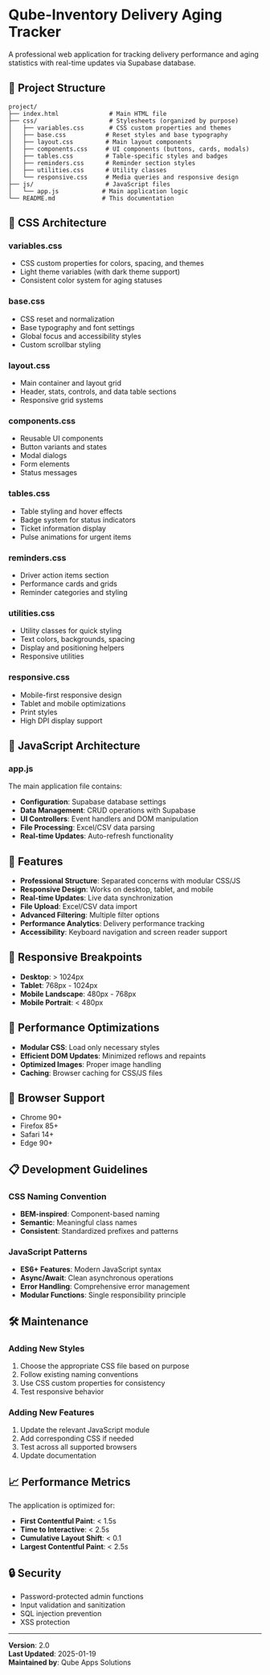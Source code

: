 # Qube-Inventory Delivery Aging Tracker

A professional web application for tracking delivery performance and aging statistics with real-time updates via Supabase database.

## 📁 Project Structure

```
project/
├── index.html              # Main HTML file
├── css/                    # Stylesheets (organized by purpose)
│   ├── variables.css       # CSS custom properties and themes
│   ├── base.css           # Reset styles and base typography
│   ├── layout.css         # Main layout components
│   ├── components.css     # UI components (buttons, cards, modals)
│   ├── tables.css         # Table-specific styles and badges
│   ├── reminders.css      # Reminder section styles
│   ├── utilities.css      # Utility classes
│   └── responsive.css     # Media queries and responsive design
├── js/                    # JavaScript files
│   └── app.js            # Main application logic
└── README.md             # This documentation
```

## 🎨 CSS Architecture

### **variables.css**
- CSS custom properties for colors, spacing, and themes
- Light theme variables (with dark theme support)
- Consistent color system for aging statuses

### **base.css**
- CSS reset and normalization
- Base typography and font settings
- Global focus and accessibility styles
- Custom scrollbar styling

### **layout.css**
- Main container and layout grid
- Header, stats, controls, and data table sections
- Responsive grid systems

### **components.css**
- Reusable UI components
- Button variants and states
- Modal dialogs
- Form elements
- Status messages

### **tables.css**
- Table styling and hover effects
- Badge system for status indicators
- Ticket information display
- Pulse animations for urgent items

### **reminders.css**
- Driver action items section
- Performance cards and grids
- Reminder categories and styling

### **utilities.css**
- Utility classes for quick styling
- Text colors, backgrounds, spacing
- Display and positioning helpers
- Responsive utilities

### **responsive.css**
- Mobile-first responsive design
- Tablet and mobile optimizations
- Print styles
- High DPI display support

## 🔧 JavaScript Architecture

### **app.js**
The main application file contains:

- **Configuration**: Supabase database settings
- **Data Management**: CRUD operations with Supabase
- **UI Controllers**: Event handlers and DOM manipulation
- **File Processing**: Excel/CSV data parsing
- **Real-time Updates**: Auto-refresh functionality

## 🚀 Features

- **Professional Structure**: Separated concerns with modular CSS/JS
- **Responsive Design**: Works on desktop, tablet, and mobile
- **Real-time Updates**: Live data synchronization
- **File Upload**: Excel/CSV data import
- **Advanced Filtering**: Multiple filter options
- **Performance Analytics**: Delivery performance tracking
- **Accessibility**: Keyboard navigation and screen reader support

## 📱 Responsive Breakpoints

- **Desktop**: > 1024px
- **Tablet**: 768px - 1024px
- **Mobile Landscape**: 480px - 768px
- **Mobile Portrait**: < 480px

## 🎯 Performance Optimizations

- **Modular CSS**: Load only necessary styles
- **Efficient DOM Updates**: Minimized reflows and repaints
- **Optimized Images**: Proper image handling
- **Caching**: Browser caching for CSS/JS files

## 🔄 Browser Support

- Chrome 90+
- Firefox 85+
- Safari 14+
- Edge 90+

## 📋 Development Guidelines

### CSS Naming Convention
- **BEM-inspired**: Component-based naming
- **Semantic**: Meaningful class names
- **Consistent**: Standardized prefixes and patterns

### JavaScript Patterns
- **ES6+ Features**: Modern JavaScript syntax
- **Async/Await**: Clean asynchronous operations
- **Error Handling**: Comprehensive error management
- **Modular Functions**: Single responsibility principle

## 🛠️ Maintenance

### Adding New Styles
1. Choose the appropriate CSS file based on purpose
2. Follow existing naming conventions
3. Use CSS custom properties for consistency
4. Test responsive behavior

### Adding New Features
1. Update the relevant JavaScript module
2. Add corresponding CSS if needed
3. Test across all supported browsers
4. Update documentation

## 📈 Performance Metrics

The application is optimized for:
- **First Contentful Paint**: < 1.5s
- **Time to Interactive**: < 2.5s
- **Cumulative Layout Shift**: < 0.1
- **Largest Contentful Paint**: < 2.5s

## 🔒 Security

- Password-protected admin functions
- Input validation and sanitization
- SQL injection prevention
- XSS protection

---

**Version**: 2.0  
**Last Updated**: 2025-01-19  
**Maintained by**: Qube Apps Solutions